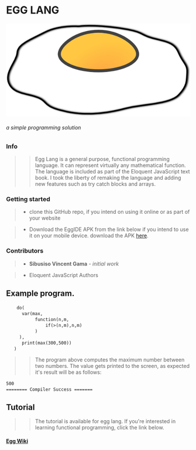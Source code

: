 # EGG LANG
![alt](eggicon.png)
###### a simple programming solution

### Info
>> Egg Lang is a general purpose, functional programming language. It can represent virtually any mathematical function. The language is included as part of the Eloquent JavaScript text book. I took the liberty of remaking the language and adding new features such as try catch blocks and arrays.

### Getting started
> - clone this GitHub repo, if you intend on using it online or as part of your website

> - Download the EggIDE APK from the link below if you intend to use it on your mobile device. download the APK [here](http://example.com "Title").

### Contributors 
> * **Sibusiso Vincent Gama** - *initial work*

> * Eloquent JavaScript Authors


## Example program.
```
    do(
      var(max, 
           function(n,m,
               if(>(n,m),n,m)
           )
     ),
      print(max(300,500))
   )

```
>> The program above computes the maximum number between two numbers. The value gets printed to the screen, as expected it's result will be as follows: 
```
500
======== Compiler Success =======
```

## Tutorial 
>> The tutorial is available for egg lang. If you're interested in learning functional programming, click the link below.

#### [Egg Wiki]( https://github.com/Vincemcking12/Egg-Lang/wiki )


